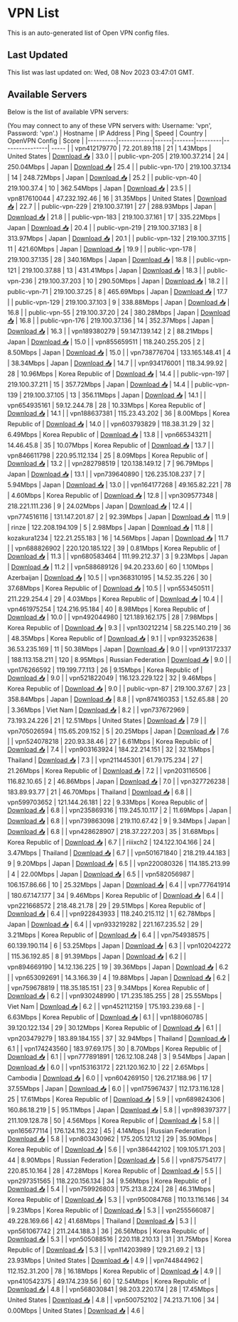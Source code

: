 # VPN List

This is an auto-generated list of Open VPN config files.

## Last Updated

This list was last updated on: Wed, 08 Nov 2023 03:47:01 GMT.

## Available Servers

Below is the list of available VPN servers:

(You may connect to any of these VPN servers with: Username: 'vpn', Password: 'vpn'.)
| Hostname | IP Address | Ping | Speed | Country | OpenVPN Config | Score |
|----------|------------|------|-------|---------|----------------| ----- |
| vpn412179770 | 72.201.89.118 | 21 | 1.43Mbps | United States | [Download 📥](./configs/server_0_US.ovpn) | 33.0 |
| public-vpn-205 | 219.100.37.214 | 24 | 250.04Mbps | Japan | [Download 📥](./configs/server_1_JP.ovpn) | 25.4 |
| public-vpn-170 | 219.100.37.134 | 14 | 248.72Mbps | Japan | [Download 📥](./configs/server_2_JP.ovpn) | 25.2 |
| public-vpn-40 | 219.100.37.4 | 10 | 362.54Mbps | Japan | [Download 📥](./configs/server_3_JP.ovpn) | 23.5 |
| vpn817610044 | 47.232.192.46 | 16 | 31.35Mbps | United States | [Download 📥](./configs/server_4_US.ovpn) | 22.7 |
| public-vpn-229 | 219.100.37.191 | 27 | 288.93Mbps | Japan | [Download 📥](./configs/server_5_JP.ovpn) | 21.8 |
| public-vpn-183 | 219.100.37.161 | 17 | 335.22Mbps | Japan | [Download 📥](./configs/server_6_JP.ovpn) | 20.4 |
| public-vpn-219 | 219.100.37.183 | 8 | 313.97Mbps | Japan | [Download 📥](./configs/server_7_JP.ovpn) | 20.1 |
| public-vpn-132 | 219.100.37.115 | 11 | 421.60Mbps | Japan | [Download 📥](./configs/server_8_JP.ovpn) | 19.9 |
| public-vpn-178 | 219.100.37.135 | 28 | 340.16Mbps | Japan | [Download 📥](./configs/server_9_JP.ovpn) | 18.8 |
| public-vpn-121 | 219.100.37.88 | 13 | 431.41Mbps | Japan | [Download 📥](./configs/server_10_JP.ovpn) | 18.3 |
| public-vpn-236 | 219.100.37.203 | 10 | 290.50Mbps | Japan | [Download 📥](./configs/server_11_JP.ovpn) | 18.2 |
| public-vpn-71 | 219.100.37.25 | 8 | 465.69Mbps | Japan | [Download 📥](./configs/server_12_JP.ovpn) | 17.7 |
| public-vpn-129 | 219.100.37.103 | 9 | 338.88Mbps | Japan | [Download 📥](./configs/server_13_JP.ovpn) | 16.8 |
| public-vpn-55 | 219.100.37.20 | 24 | 380.28Mbps | Japan | [Download 📥](./configs/server_14_JP.ovpn) | 16.8 |
| public-vpn-176 | 219.100.37.136 | 14 | 352.37Mbps | Japan | [Download 📥](./configs/server_15_JP.ovpn) | 16.3 |
| vpn189380279 | 59.147.139.142 | 2 | 88.21Mbps | Japan | [Download 📥](./configs/server_16_JP.ovpn) | 15.0 |
| vpn855659511 | 118.240.255.205 | 2 | 8.50Mbps | Japan | [Download 📥](./configs/server_17_JP.ovpn) | 15.0 |
| vpn738776704 | 133.165.148.41 | 4 | 38.34Mbps | Japan | [Download 📥](./configs/server_18_JP.ovpn) | 14.7 |
| vpn934176001 | 118.34.99.92 | 28 | 10.96Mbps | Korea Republic of | [Download 📥](./configs/server_19_KR.ovpn) | 14.4 |
| public-vpn-197 | 219.100.37.211 | 15 | 357.72Mbps | Japan | [Download 📥](./configs/server_20_JP.ovpn) | 14.4 |
| public-vpn-139 | 219.100.37.105 | 13 | 356.11Mbps | Japan | [Download 📥](./configs/server_21_JP.ovpn) | 14.1 |
| vpn654935161 | 59.12.244.78 | 28 | 10.33Mbps | Korea Republic of | [Download 📥](./configs/server_22_KR.ovpn) | 14.1 |
| vpn188637381 | 115.23.43.202 | 36 | 8.00Mbps | Korea Republic of | [Download 📥](./configs/server_23_KR.ovpn) | 14.0 |
| vpn603793829 | 118.38.31.29 | 32 | 6.49Mbps | Korea Republic of | [Download 📥](./configs/server_24_KR.ovpn) | 13.8 |
| vpn665343211 | 14.46.45.8 | 35 | 10.07Mbps | Korea Republic of | [Download 📥](./configs/server_25_KR.ovpn) | 13.7 |
| vpn846611798 | 220.95.112.134 | 25 | 8.09Mbps | Korea Republic of | [Download 📥](./configs/server_26_KR.ovpn) | 13.2 |
| vpn282798519 | 120.138.149.12 | 7 | 96.79Mbps | Japan | [Download 📥](./configs/server_27_JP.ovpn) | 13.1 |
| vpn739640890 | 126.235.108.237 | 7 | 5.94Mbps | Japan | [Download 📥](./configs/server_28_JP.ovpn) | 13.0 |
| vpn164177268 | 49.165.82.221 | 78 | 4.60Mbps | Korea Republic of | [Download 📥](./configs/server_29_KR.ovpn) | 12.8 |
| vpn309577348 | 218.221.111.236 | 9 | 24.02Mbps | Japan | [Download 📥](./configs/server_30_JP.ovpn) | 12.4 |
| vpn774516116 | 131.147.201.87 | 2 | 92.39Mbps | Japan | [Download 📥](./configs/server_31_JP.ovpn) | 11.9 |
| rinze | 122.208.194.109 | 5 | 2.98Mbps | Japan | [Download 📥](./configs/server_32_JP.ovpn) | 11.8 |
| kozakura1234 | 122.21.255.183 | 16 | 14.56Mbps | Japan | [Download 📥](./configs/server_33_JP.ovpn) | 11.7 |
| vpn688826902 | 220.120.185.122 | 39 | 0.81Mbps | Korea Republic of | [Download 📥](./configs/server_34_KR.ovpn) | 11.3 |
| vpn680583464 | 111.99.212.37 | 3 | 9.23Mbps | Japan | [Download 📥](./configs/server_35_JP.ovpn) | 11.2 |
| vpn588689126 | 94.20.233.60 | 60 | 1.10Mbps | Azerbaijan | [Download 📥](./configs/server_36_AZ.ovpn) | 10.5 |
| vpn368310195 | 14.52.35.226 | 30 | 37.68Mbps | Korea Republic of | [Download 📥](./configs/server_37_KR.ovpn) | 10.5 |
| vpn553450511 | 211.229.254.4 | 29 | 4.03Mbps | Korea Republic of | [Download 📥](./configs/server_38_KR.ovpn) | 10.4 |
| vpn461975254 | 124.216.95.184 | 40 | 8.98Mbps | Korea Republic of | [Download 📥](./configs/server_39_KR.ovpn) | 10.0 |
| vpn492044980 | 121.189.162.175 | 28 | 7.98Mbps | Korea Republic of | [Download 📥](./configs/server_40_KR.ovpn) | 9.3 |
| vpn130212214 | 58.225.140.219 | 36 | 48.35Mbps | Korea Republic of | [Download 📥](./configs/server_41_KR.ovpn) | 9.1 |
| vpn932352638 | 36.53.235.169 | 11 | 50.38Mbps | Japan | [Download 📥](./configs/server_42_JP.ovpn) | 9.0 |
| vpn913172337 | 188.113.158.211 | 120 | 8.95Mbps | Russian Federation | [Download 📥](./configs/server_43_RU.ovpn) | 9.0 |
| vpn176266592 | 119.199.77.113 | 26 | 9.15Mbps | Korea Republic of | [Download 📥](./configs/server_44_KR.ovpn) | 9.0 |
| vpn521822049 | 116.123.229.122 | 32 | 9.46Mbps | Korea Republic of | [Download 📥](./configs/server_45_KR.ovpn) | 9.0 |
| public-vpn-87 | 219.100.37.67 | 23 | 358.84Mbps | Japan | [Download 📥](./configs/server_46_JP.ovpn) | 8.8 |
| vpn874160353 | 1.52.65.88 | 20 | 3.36Mbps | Viet Nam | [Download 📥](./configs/server_47_VN.ovpn) | 8.2 |
| vpn737672969 | 73.193.24.226 | 21 | 12.51Mbps | United States | [Download 📥](./configs/server_48_US.ovpn) | 7.9 |
| vpn705026594 | 115.65.209.152 | 5 | 20.25Mbps | Japan | [Download 📥](./configs/server_49_JP.ovpn) | 7.6 |
| vpn524078218 | 220.93.38.46 | 27 | 6.61Mbps | Korea Republic of | [Download 📥](./configs/server_50_KR.ovpn) | 7.4 |
| vpn903163924 | 184.22.214.151 | 32 | 32.15Mbps | Thailand | [Download 📥](./configs/server_51_TH.ovpn) | 7.3 |
| vpn211445301 | 61.79.175.234 | 27 | 21.26Mbps | Korea Republic of | [Download 📥](./configs/server_52_KR.ovpn) | 7.2 |
| vpn203116506 | 116.82.10.65 | 2 | 46.86Mbps | Japan | [Download 📥](./configs/server_53_JP.ovpn) | 7.0 |
| vpn327726238 | 183.89.93.77 | 21 | 46.70Mbps | Thailand | [Download 📥](./configs/server_54_TH.ovpn) | 6.8 |
| vpn599703652 | 121.144.26.181 | 22 | 9.33Mbps | Korea Republic of | [Download 📥](./configs/server_55_KR.ovpn) | 6.8 |
| vpn235869316 | 119.245.10.117 | 2 | 11.69Mbps | Japan | [Download 📥](./configs/server_56_JP.ovpn) | 6.8 |
| vpn739863098 | 219.110.67.42 | 9 | 9.34Mbps | Japan | [Download 📥](./configs/server_57_JP.ovpn) | 6.8 |
| vpn428628907 | 218.37.227.203 | 35 | 31.68Mbps | Korea Republic of | [Download 📥](./configs/server_58_KR.ovpn) | 6.7 |
| riiixch2 | 124.122.104.166 | 24 | 3.47Mbps | Thailand | [Download 📥](./configs/server_59_TH.ovpn) | 6.7 |
| vpn501671840 | 218.219.44.183 | 9 | 9.20Mbps | Japan | [Download 📥](./configs/server_60_JP.ovpn) | 6.5 |
| vpn220080326 | 114.185.213.99 | 4 | 22.00Mbps | Japan | [Download 📥](./configs/server_61_JP.ovpn) | 6.5 |
| vpn582056987 | 106.157.86.66 | 10 | 25.32Mbps | Japan | [Download 📥](./configs/server_62_JP.ovpn) | 6.4 |
| vpn777641914 | 180.67.147.177 | 34 | 9.46Mbps | Korea Republic of | [Download 📥](./configs/server_63_KR.ovpn) | 6.4 |
| vpn221668572 | 218.48.21.78 | 29 | 29.51Mbps | Korea Republic of | [Download 📥](./configs/server_64_KR.ovpn) | 6.4 |
| vpn922843933 | 118.240.215.112 | 1 | 62.78Mbps | Japan | [Download 📥](./configs/server_65_JP.ovpn) | 6.4 |
| vpn933219282 | 221.167.235.52 | 29 | 3.21Mbps | Korea Republic of | [Download 📥](./configs/server_66_KR.ovpn) | 6.4 |
| vpn754938575 | 60.139.190.114 | 6 | 53.25Mbps | Japan | [Download 📥](./configs/server_67_JP.ovpn) | 6.3 |
| vpn102042272 | 115.36.192.85 | 8 | 91.39Mbps | Japan | [Download 📥](./configs/server_68_JP.ovpn) | 6.2 |
| vpn894669190 | 14.12.136.225 | 19 | 39.36Mbps | Japan | [Download 📥](./configs/server_69_JP.ovpn) | 6.2 |
| vpn653092691 | 14.3.166.39 | 4 | 19.88Mbps | Japan | [Download 📥](./configs/server_70_JP.ovpn) | 6.2 |
| vpn759678819 | 118.35.185.151 | 23 | 9.34Mbps | Korea Republic of | [Download 📥](./configs/server_71_KR.ovpn) | 6.2 |
| vpn930248990 | 171.235.185.255 | 28 | 25.55Mbps | Viet Nam | [Download 📥](./configs/server_72_VN.ovpn) | 6.2 |
| vpn452112159 | 175.193.239.68 | - | 6.63Mbps | Korea Republic of | [Download 📥](./configs/server_73_KR.ovpn) | 6.1 |
| vpn188060785 | 39.120.122.134 | 29 | 30.12Mbps | Korea Republic of | [Download 📥](./configs/server_74_KR.ovpn) | 6.1 |
| vpn203479279 | 183.89.184.155 | 37 | 32.94Mbps | Thailand | [Download 📥](./configs/server_75_TH.ovpn) | 6.1 |
| vpn174243560 | 183.97.69.175 | 30 | 8.70Mbps | Korea Republic of | [Download 📥](./configs/server_76_KR.ovpn) | 6.1 |
| vpn777891891 | 126.12.108.248 | 3 | 9.54Mbps | Japan | [Download 📥](./configs/server_77_JP.ovpn) | 6.0 |
| vpn153163172 | 221.120.162.10 | 22 | 2.65Mbps | Cambodia | [Download 📥](./configs/server_78_KH.ovpn) | 6.0 |
| vpn604269150 | 126.217.188.96 | 17 | 37.55Mbps | Japan | [Download 📥](./configs/server_79_JP.ovpn) | 6.0 |
| vpn175967437 | 112.173.116.128 | 25 | 17.61Mbps | Korea Republic of | [Download 📥](./configs/server_80_KR.ovpn) | 5.9 |
| vpn689824306 | 160.86.18.219 | 5 | 95.11Mbps | Japan | [Download 📥](./configs/server_81_JP.ovpn) | 5.8 |
| vpn898397377 | 211.109.128.78 | 50 | 4.56Mbps | Korea Republic of | [Download 📥](./configs/server_82_KR.ovpn) | 5.8 |
| vpn165677114 | 176.124.116.232 | 45 | 4.14Mbps | Russian Federation | [Download 📥](./configs/server_83_RU.ovpn) | 5.8 |
| vpn803430962 | 175.205.121.12 | 29 | 35.90Mbps | Korea Republic of | [Download 📥](./configs/server_84_KR.ovpn) | 5.6 |
| vpn386442102 | 109.105.171.203 | 44 | 8.90Mbps | Russian Federation | [Download 📥](./configs/server_85_RU.ovpn) | 5.6 |
| vpn875754177 | 220.85.10.164 | 28 | 47.28Mbps | Korea Republic of | [Download 📥](./configs/server_86_KR.ovpn) | 5.5 |
| vpn297351565 | 118.220.156.134 | 34 | 9.56Mbps | Korea Republic of | [Download 📥](./configs/server_87_KR.ovpn) | 5.4 |
| vpn759926803 | 175.213.8.224 | 28 | 46.31Mbps | Korea Republic of | [Download 📥](./configs/server_88_KR.ovpn) | 5.3 |
| vpn950084768 | 110.13.116.146 | 34 | 9.23Mbps | Korea Republic of | [Download 📥](./configs/server_89_KR.ovpn) | 5.3 |
| vpn255566087 | 49.228.169.66 | 42 | 41.68Mbps | Thailand | [Download 📥](./configs/server_90_TH.ovpn) | 5.3 |
| vpn561067742 | 211.244.188.3 | 36 | 26.56Mbps | Korea Republic of | [Download 📥](./configs/server_91_KR.ovpn) | 5.3 |
| vpn505088516 | 220.118.210.13 | 31 | 31.75Mbps | Korea Republic of | [Download 📥](./configs/server_92_KR.ovpn) | 5.3 |
| vpn114203989 | 129.21.69.2 | 13 | 23.93Mbps | United States | [Download 📥](./configs/server_93_US.ovpn) | 4.9 |
| vpn744844962 | 112.152.31.200 | 78 | 16.18Mbps | Korea Republic of | [Download 📥](./configs/server_94_KR.ovpn) | 4.9 |
| vpn410542375 | 49.174.239.56 | 60 | 12.54Mbps | Korea Republic of | [Download 📥](./configs/server_95_KR.ovpn) | 4.8 |
| vpn568030841 | 98.203.220.174 | 28 | 17.45Mbps | United States | [Download 📥](./configs/server_96_US.ovpn) | 4.8 |
| vpn500752102 | 74.213.71.106 | 34 | 0.00Mbps | United States | [Download 📥](./configs/server_97_US.ovpn) | 4.6 |
